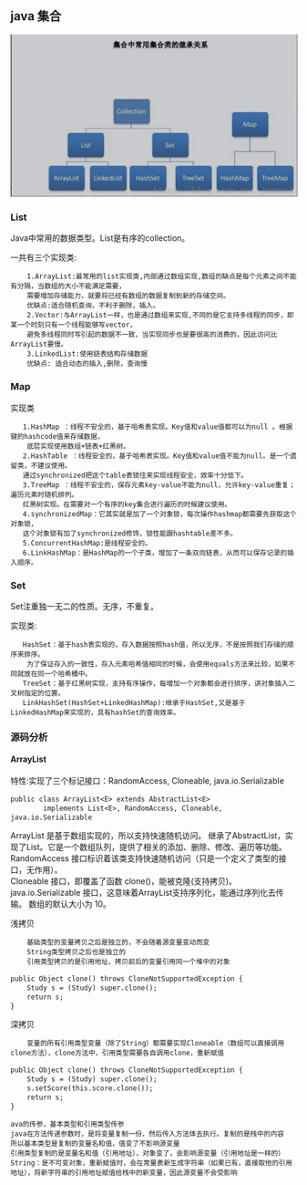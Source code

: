 ## java 集合
    
  ![集合类继承关系](collection.assets/collection.png)

### List
   Java中常用的数据类型。List是有序的collection。
    
   一共有三个实现类:
        
        1.ArrayList:最常用的list实现类,内部通过数组实现,数组的缺点是每个元素之间不能有分隔，当数组的大小不能满足需要，
        需要增加存储能力，就要将已经有数组的数据复制到新的存储空间。
        优缺点:适合随机查询，不利于删除，插入。
        2.Vector:与ArrayList一样，也是通过数组来实现,不同的是它支持多线程的同步，即某一个时刻只有一个线程能够写vector，
        避免多线程同时写引起的数据不一致，当实现同步也是要很高的消费的，因此访问比ArrayList要慢。
        3.LinkedList:使用链表结构存储数据
        优缺点: 适合动态的插入,删除，查询慢
        
### Map
    
   实现类
       
       1.HashMap ：线程不安全的，基于哈希表实现。Key值和value值都可以为null 。根据键的hashcode值来存储数据，
        底层实现使用数组+链表+红黑树。
       2.HashTable ：线程安全的，基于哈希表实现。Key值和value值不能为null。是一个遗留类，不建议使用。
       通过synchronized把这个table表锁住来实现线程安全，效率十分低下。
       3.TreeMap ：线程不安全的，保存元素key-value不能为null，允许key-value重复；遍历元素时随机排列。
       红黑树实现。在需要对一个有序的key集合进行遍历的时候建议使用。
       4.synchronizedMap：它其实就是加了一个对象锁，每次操作hashmap都需要先获取这个对象锁，
       这个对象锁有加了synchronized修饰，锁性能跟hashtable差不多。
       5.ConcurrentHashMap:是线程安全的。
       6.LinkHashMap：是HashMap的一个子类，增加了一条双向链表，从而可以保存记录的插入顺序。

### Set
   Set注重独一无二的性质。无序，不重复。
   
   实现类:
        
       HashSet：基于hash表实现的，存入数据按照hash值，所以无序，不是按照我们存储的顺序来排序。
        为了保证存入的一致性，存入元素哈希值相同的时候，会使用equals方法来比较，如果不同就放在同一个哈希桶中。
       TreeSet：基于红黑树实现，支持有序操作，每增加一个对象都会进行排序，讲对象插入二叉树指定的位置。
       LinkHashSet(HashSet+LinkedHashMap):继承于HashSet,又是基于LinkedHashMap来实现的，具有hashSet的查询效率。


###  源码分析

####  ArrayList

  特性:实现了三个标记接口：RandomAccess, Cloneable, java.io.Serializable

```
public class ArrayList<E> extends AbstractList<E>
        implements List<E>, RandomAccess, Cloneable, java.io.Serializable
```   
   ArrayList 是基于数组实现的，所以支持快速随机访问。 继承了AbstractList，实现了List。它是一个数组队列，提供了相关的添加、删除、修改、遍历等功能。
   RandomAccess 接口标识着该类支持快速随机访问（只是一个定义了类型的接口，无作用）。  
   Cloneable 接口，即覆盖了函数 clone()，能被克隆(支持拷贝)。 
   java.io.Serializable 接口，这意味着ArrayList支持序列化，能通过序列化去传输。
   数组的默认大小为 10。


   浅拷贝
        
        基础类型的变量拷贝之后是独立的，不会随着源变量变动而变
        String类型拷贝之后也是独立的
        引用类型拷贝的是引用地址，拷贝前后的变量引用同一个堆中的对象
```
public Object clone() throws CloneNotSupportedException {
    Study s = (Study) super.clone();
    return s;
}
```
   深拷贝
        
        变量的所有引用类型变量（除了String）都需要实现Cloneable（数组可以直接调用clone方法），clone方法中，引用类型需要各自调用clone，重新赋值
        
```
public Object clone() throws CloneNotSupportedException {
    Study s = (Study) super.clone();
    s.setScore(this.score.clone());
    return s;
}
```
    ava的传参，基本类型和引用类型传参
    java在方法传递参数时，是将变量复制一份，然后传入方法体去执行。复制的是栈中的内容
    所以基本类型是复制的变量名和值，值变了不影响源变量
    引用类型复制的是变量名和值（引用地址），对象变了，会影响源变量（引用地址是一样的）
    String：是不可变对象，重新赋值时，会在常量表新生成字符串（如果已有，直接取他的引用地址），将新字符串的引用地址赋值给栈中的新变量，因此源变量不会受影响
    
